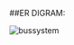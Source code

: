 
   ##ER DIGRAM:
   
   
![bussystem](https://user-images.githubusercontent.com/110126989/229400887-b147b6e8-e794-46e6-b86a-b98e28b197d5.png)
